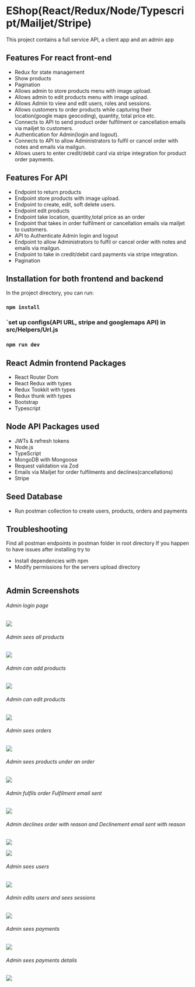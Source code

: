 # EShop(React/Redux/Node/Typescript/Mailjet/Stripe)
This project contains a full service API, a client app and an admin app

## Features For react front-end
- Redux for state management
- Show products
- Pagination
- Allows admin to store products menu with image upload.
- Allows admin to edit products menu with image upload.
- Allows Admin to view and edit users, roles and sessions.
- Allows customers to order products while capturing their location(google maps geocoding), quantity, total price etc.
- Connects to API to send product order fulfilment or cancellation emails via mailjet to customers.
- Authentication for Admin(login and logout).
- Connects to API to allow Administrators to fulfil or cancel order with notes and emails via mailgun.
- Allows users to enter credit/debit card via stripe integration for product order payments.

## Features For API
- Endpoint to return products
- Endpoint store products with image upload.
- Endpoint to create, edit, soft delete users.
- Endpoint edit products
- Endpoint take location, quantity,total price as an order
- Endpoint that takes in order fulfilment or cancellation emails via mailjet to customers.
- API to Authenticate Admin login and logout
- Endpoint to allow Administrators to fulfil or cancel order with notes and emails via mailgun.
- Endpoint to take in credit/debit card payments via stripe integration.
- Pagination

## Installation for both frontend and backend

In the project directory, you can run:

### `npm install`
### `set up configs(API URL, stripe and googlemaps API) in src/Helpers/Url.js
### `npm run dev`

## React Admin frontend Packages
- React Router Dom
- React Redux with types
- Redux Tookkit with types
- Redux thunk with types
- Bootstrap
- Typescript

## Node API Packages used
- JWTs & refresh tokens
- Node.js
- TypeScript
- MongoDB with Mongoose
- Request validation via Zod
- Emails via Mailjet for order fulfilments and declines(cancellations)
- Stripe


## Seed Database
- Run postman collection to create users, products, orders and payments

## Troubleshooting
Find all postman endpoints in postman folder in root directory
If you happen to have issues after installing try to

- Install dependencies with npm
- Modify permissions for the servers upload  directory
```
```
<h2 id="screenshots">Admin Screenshots</h2>

<h6> Admin login page </h6>

![](screenshots/admin_login.png)

<h6> Admin sees all products </h6>

![](screenshots/products.png)

<h6> Admin can add products </h6>

![](screenshots/addproducts.png)

<h6> Admin can edit products </h6>

![](screenshots/editproducts.png)

<h6> Admin sees orders </h6>

![](screenshots/orders.png)

<h6> Admin sees products under an order </h6>

![](screenshots/productorders.png)


<h6> Admin fulfils order Fulfilment email sent </h6>

![](screenshots/order_fulfilment.png)

<h6> Admin declines order with reason and Declinement email sent with reason </h6>

![](screenshots/declineorder.png)

![](screenshots/decline_email.png)

<h6> Admin sees users</h6>

![](screenshots/users.png)

<h6> Admin edits users and sees sessions </h6>

![](screenshots/editusers.png)

<h6> Admin sees payments </h6>

![](screenshots/payments.png)

<h6> Admin sees payments details </h6>

![](screenshots/paymentdetails.png)
